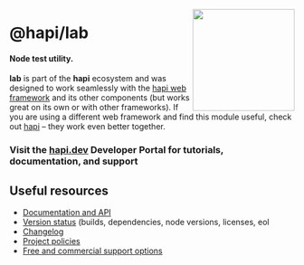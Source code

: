 <a href="https://hapi.dev"><img src="https://raw.githubusercontent.com/hapijs/assets/master/images/family.png" width="180px" align="right" /></a>

# @hapi/lab

#### Node test utility.

**lab** is part of the **hapi** ecosystem and was designed to work seamlessly with the [hapi web framework](https://hapi.dev) and its other components (but works great on its own or with other frameworks). If you are using a different web framework and find this module useful, check out [hapi](https://hapi.dev) – they work even better together.

### Visit the [hapi.dev](https://hapi.dev) Developer Portal for tutorials, documentation, and support

## Useful resources

- [Documentation and API](https://hapi.dev/family/lab/)
- [Version status](https://hapi.dev/resources/status/#lab) (builds, dependencies, node versions, licenses, eol
- [Changelog](https://hapi.dev/family/lab/changelog/)
- [Project policies](https://hapi.dev/policies/)
- [Free and commercial support options](https://hapi.dev/support/)
